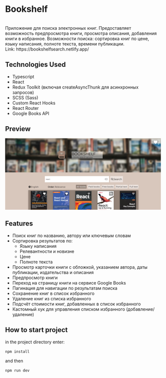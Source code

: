 # Bookshelf

<br />
Приложение для поиска электронных книг. Предоставляет возможность предпросмотра книги, просмотра описания, добавления книги в избранное. Возможности поиска: сортировка книг по цене, языку написания, полноте текста, времени публикации.
<br />
Link: https://bookshelfsearch.netlify.app/

## Technologies Used

- Typescript
- React
- Redux Toolkit (включая createAsyncThunk для асинхронных запросов)
- SCSS (Sass)
- Custom React Hooks
- React Router
- Google Books API

## Preview

<img src='./src/assets/images/bookshelfpreview.PNG' alt="preview">

## Features

- Поиск книг по названию, автору или ключевым словам
- Сортировка результатов по:
  - Языку написания
  - Релевантности и новизне
  - Цене
  - Полноте текста
- Просмотр карточки книги с обложкой, указанием автора, даты публикации, издательства и описания
- Предпросмотр книги
- Переход на страницу книги на сервисе Google Books
- Пагинация для навигации по результатам поиска
- Сохранение книг в список избранного
- Удаление книг из списка избранного
- Подсчёт стоимости книг, добавленных в список избранного
- Кастомный хук для управления списком избранного (добавление/удаление)

## How to start project

in the project directory enter:

```js
npm install
```

and then

```js
npm run dev
```
